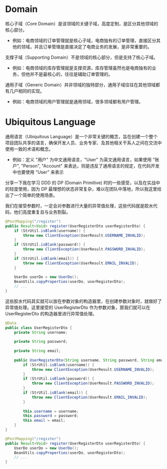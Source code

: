 # Domain

核心子域（Core Domain）是该领域的关键子域，高度定制，是区分其他领域的核心部分。

- 例如：电商领域的订单管理就是核心子域，电商独有的订单管理，直接区分其他的领域，并且订单管理是直接决定了电商业务的发展，是非常重要的。

支撑子域（Supporting Domain）不是领域的核心部分，但是支持了核心子域。

- 例如：电商领域的库存管理就是支撑资源，库存管理虽然也是电商独有的业务，但他并不是最核心的，往往是辅助订单管理的。

通用子域（Generic Domain）并非领域的独特部分，通用子域往往在其他领域都有几户相同的实现。

- 例如：电商领域的用户管理就是通用领域，很多领域都有用户管理。

# Ubiquitous Language

通用语言（Ubiquitous Language）是一个非常关键的概念，旨在创建一个整个项目团队共享的语言，确保开发人员、业务专家、及其他相关干系人之间在交流中使用一致的术语和概念。

- 例如：定义 "用户" 为中文通用语言，"User" 为英文通用语言，如果使用 "账户", "Person", "Account" 来表达，则是违反了通用语言的规定，在代码开发中也要使用 "User" 来表示

分享一下我在学习 DDD 的 DP (Domain Primitive) 时的一些感受，以及在实战中的轻度使用，因为 DP 最理想的状态非常复杂，难以在团队中落地，所以我这里给出了一个简单的使用场景。

我们在接受参数时，一定会对参数进行大量的异常值处理，这些代码就是胶水代码，他们高度重复且与业务割裂。

```java
@PostMapping("/register")
public Result<Void> register(UserRegisterDto userRegisterDto) {
    if (StrUtil.isBlank(username)) {
        throw new ClientException(UserResult.USERNAME_INVALID);
    }
    if (StrUtil.isBlank(password)) {
        throw new ClientException(UserResult.PASSWORD_INVALID);
    }
    if (StrUtil.isBlank(email)) {
        throw new ClientException(UserResult.EMAIL_INVALID);
    }
    
    UserDo userDo = new UserDo();
    BeanUtils.copyProperties(userDo, userRegisterDto);
    // ...
}
```

这些胶水代码其实就可以放在参数对象的构造器里，在创建参数对象时，就做好了异常值处理。这里接受的 UserRegisterDto 作为参数对象，那我们就可以在 UserRegisterDto 的构造器里进行异常值处理。

```java
@Data
public class UserRegisterDto {
    private String username;
    
    private String password;
    
    private String email;
    
    public UserRegisterDto(String username, String password, String email) {
        if (StrUtil.isBlank(username)) {
            throw new ClientException(UserResult.USERNAME_INVALID);
        }
        if (StrUtil.isBlank(password)) {
            throw new ClientException(UserResult.PASSWORD_INVALID);
        }
        if (StrUtil.isBlank(email)) {
            throw new ClientException(UserResult.EMAIL_INVALID);
        }
        
        this.username = username;
        this.password = password;
        this.email = email;
    }
}
```

```java
@PostMapping("/register")
public Result<Void> register(UserRegisterDto userRegisterDto) {
    UserDo userDo = new UserDo();
    BeanUtils.copyProperties(userDo, userRegisterDto);
    // ...
}
```